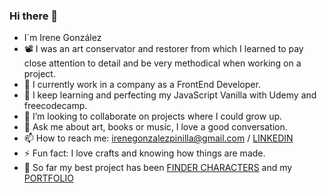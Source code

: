 ### Hi there 👋

<!--
**IreGonzalez/IreGonzalez** is a ✨ _special_ ✨ repository because its `README.md` (this file) appears on your GitHub profile.

- 🤔 I’m looking for help with 
Here are some ideas to get you started:
-->
- I´m Irene González
- 📽️ I was an art conservator and restorer from which I learned to pay close attention to detail and be very methodical when working on a project.
- 🔭 I currently work in a company as a FrontEnd Developer.
- 🌱 I keep learning and perfecting my JavaScript Vanilla with Udemy and freecodecamp.
- 👯 I’m looking to collaborate on projects where I could grow up.
- 💬 Ask me about art, books or music, I love a good conversation.
- 📫 How to reach me: irenegonzalezpinilla@gmail.com / [LINKEDIN](https://www.linkedin.com/in/iregonzalez/)
- ⚡ Fun fact: I love crafts and knowing how things are made.
- 👀 So far my best project has been [FINDER CHARACTERS](https://github.com/IreGonzalez/modulo-3-evaluacion-final-IreGonzalez) and my [PORTFOLIO](https://iregonzalez.github.io/Portfolio/)
